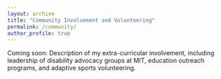 ```yaml
---
layout: archive
title: "Community Involvement and Volunteering"
permalink: /community/
author_profile: true
---
```


Coming soon: Description of my extra-curricular involvement, including leadership of disability advocacy groups at MIT, education outreach programs, and adaptive sports volunteering.
